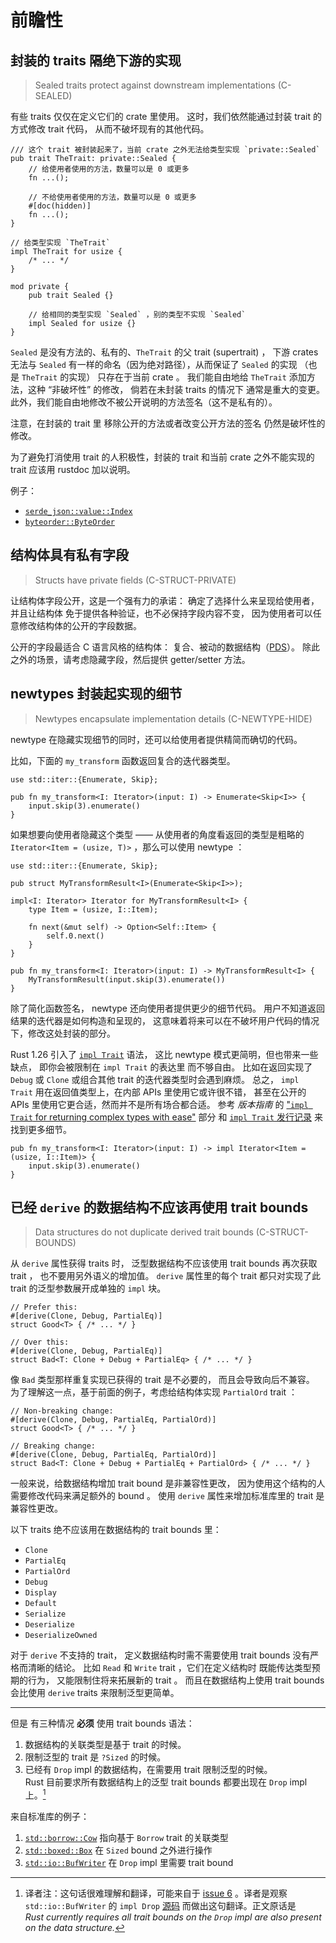 # 前瞻性


<a id="c-sealed"></a>
## 封装的 traits 隔绝下游的实现 

> Sealed traits protect against downstream implementations (C-SEALED)

有些 traits 仅仅在定义它们的 crate 里使用。
这时，我们依然能通过封装 trait 的方式修改 trait 代码，
从而不破坏现有的其他代码。

```rust,ignored
/// 这个 trait 被封装起来了，当前 crate 之外无法给类型实现 `private::Sealed`
pub trait TheTrait: private::Sealed {
    // 给使用者使用的方法，数量可以是 0 或更多
    fn ...();

    // 不给使用者使用的方法，数量可以是 0 或更多
    #[doc(hidden)]
    fn ...();
}

// 给类型实现 `TheTrait`
impl TheTrait for usize {
    /* ... */
}

mod private {
    pub trait Sealed {}

    // 给相同的类型实现 `Sealed` ，别的类型不实现 `Sealed`
    impl Sealed for usize {}
}
```

`Sealed` 是没有方法的、私有的、`TheTrait` 的父 trait (supertrait) ，
下游 crates 无法与 `Sealed` 有一样的命名（因为绝对路径），从而保证了 `Sealed` 的实现
（也是 `TheTrait` 的实现） 只存在于当前 crate 。
我们能自由地给 `TheTrait` 添加方法，这种 “非破坏性” 的修改，
倘若在未封装 traits 的情况下 通常是重大的变更。
此外，我们能自由地修改不被公开说明的方法签名（这不是私有的）。

注意，在封装的 trait 里 移除公开的方法或者改变公开方法的签名
仍然是破坏性的修改。

为了避免打消使用 trait 的人积极性，封装的 trait 和当前 crate 之外不能实现的 trait 
应该用 rustdoc 加以说明。

例子：

- [`serde_json::value::Index`](https://docs.serde.rs/serde_json/value/trait.Index.html)
- [`byteorder::ByteOrder`](https://docs.rs/byteorder/1.1.0/byteorder/trait.ByteOrder.html)


<a id="c-struct-private"></a>
## 结构体具有私有字段 

> Structs have private fields (C-STRUCT-PRIVATE)

让结构体字段公开，这是一个强有力的承诺：
确定了选择什么来呈现给使用者，
并且让结构体 免于提供各种验证，也不必保持字段内容不变，
因为使用者可以任意修改结构体的公开的字段数据。

公开的字段最适合 C 语言风格的结构体：
复合、被动的数据结构（[PDS]）。
除此之外的场景，请考虑隐藏字段，然后提供 getter/setter 方法。

[PDS]:https://en.wikipedia.org/wiki/Passive_data_structure

<a id="c-newtype-hide"></a>
## newtypes 封装起实现的细节 

> Newtypes encapsulate implementation details (C-NEWTYPE-HIDE)

newtype 在隐藏实现细节的同时，还可以给使用者提供精简而确切的代码。

比如，下面的 `my_transform` 函数返回复合的迭代器类型。

```rust,ignored
use std::iter::{Enumerate, Skip};

pub fn my_transform<I: Iterator>(input: I) -> Enumerate<Skip<I>> {
    input.skip(3).enumerate()
}
```

如果想要向使用者隐藏这个类型 —— 从使用者的角度看返回的类型是粗略的
`Iterator<Item = (usize, T)>` ，那么可以使用 newtype ：

```rust,ignored
use std::iter::{Enumerate, Skip};

pub struct MyTransformResult<I>(Enumerate<Skip<I>>);

impl<I: Iterator> Iterator for MyTransformResult<I> {
    type Item = (usize, I::Item);

    fn next(&mut self) -> Option<Self::Item> {
        self.0.next()
    }
}

pub fn my_transform<I: Iterator>(input: I) -> MyTransformResult<I> {
    MyTransformResult(input.skip(3).enumerate())
}
```

除了简化函数签名， newtype 还向使用者提供更少的细节代码。
用户不知道返回结果的迭代器是如何构造和呈现的，
这意味着将来可以在不破坏用户代码的情况下，修改这处封装的部分。

Rust 1.26 引入了 [`impl Trait`] 语法，
这比 newtype 模式更简明，但也带来一些缺点，
即你会被限制在 `impl Trait` 的表达里 而不够自由。
比如在返回实现了 `Debug` 或 `Clone` 或组合其他 trait 的迭代器类型时会遇到麻烦。
总之， `impl Trait` 用在返回值类型上，在内部 APIs 里使用它或许很不错，
甚至在公开的 APIs 里使用它更合适，然而并不是所有场合都合适。
参考 *版本指南* 的 ["`impl Trait` for returning complex types with ease"][impl-trait-3]
部分 和 [`impl Trait` 发行记录][impl-trait-3] 来找到更多细节。


[`impl Trait`]: https://github.com/rust-lang/rfcs/blob/master/text/1522-conservative-impl-trait.md
[impl-trait-2]: https://doc.rust-lang.org/edition-guide/rust-2018/trait-system/impl-trait-for-returning-complex-types-with-ease.html
[impl-trait-3]: https://blog.rust-lang.org/2018/05/10/Rust-1.26.html#impl-trait

```rust,ignored
pub fn my_transform<I: Iterator>(input: I) -> impl Iterator<Item = (usize, I::Item)> {
    input.skip(3).enumerate()
}
```


<a id="c-struct-bounds"></a>
## 已经 `derive` 的数据结构不应该再使用 trait bounds 

> Data structures do not duplicate derived trait bounds (C-STRUCT-BOUNDS)


从 `derive` 属性获得 traits 时，
泛型数据结构不应该使用 trait bounds 再次获取 trait ，
也不要用另外语义的增加值。
`derive` 属性里的每个 trait 都只对实现了此 trait 的泛型参数展开成单独的 `impl` 块。

```rust,ignored
// Prefer this:
#[derive(Clone, Debug, PartialEq)]
struct Good<T> { /* ... */ }

// Over this:
#[derive(Clone, Debug, PartialEq)]
struct Bad<T: Clone + Debug + PartialEq> { /* ... */ }
```

像 `Bad` 类型那样重复实现已获得的 trait 是不必要的，
而且会导致向后不兼容。
为了理解这一点，基于前面的例子，考虑给结构体实现 `PartialOrd` trait ：

```rust,ignored
// Non-breaking change:
#[derive(Clone, Debug, PartialEq, PartialOrd)]
struct Good<T> { /* ... */ }

// Breaking change:
#[derive(Clone, Debug, PartialEq, PartialOrd)]
struct Bad<T: Clone + Debug + PartialEq + PartialOrd> { /* ... */ }
```

一般来说，给数据结构增加 trait bound 是非兼容性更改，
因为使用这个结构的人需要修改代码来满足额外的 bound 。
使用 `derive` 属性来增加标准库里的 trait 是兼容性更改。

以下 traits 绝不应该用在数据结构的 trait bounds 里：

- `Clone`
- `PartialEq`
- `PartialOrd`
- `Debug`
- `Display`
- `Default`
- `Serialize`
- `Deserialize`
- `DeserializeOwned`

对于 `derive` 不支持的 trait，
定义数据结构时需不需要使用 trait bounds 没有严格而清晰的结论。
比如 `Read` 和 `Write` trait ，它们在定义结构时 既能传达类型预期的行为，
又能限制住将来拓展新的 trait 。
而且在数据结构上使用 trait bounds 会比使用 `derive` traits 来限制泛型更简单。

---

但是 有三种情况 **必须** 使用 trait bounds 语法：

1. 数据结构的关联类型是基于 trait 的时候。
2. 限制泛型的 trait 是 `?Sized` 的时候。
3. 已经有 `Drop` impl 的数据结构，在需要用 trait 限制泛型的时候。 \
    Rust 目前要求所有数据结构上的泛型 trait bounds 都要出现在 `Drop` impl 上。[^drop-impl]

来自标准库的例子：

1. [`std::borrow::Cow`] 指向基于 `Borrow` trait 的关联类型
2. [`std::boxed::Box`] 在 `Sized` bound 之外进行操作
3. [`std::io::BufWriter`] 在 `Drop` impl 里需要 trait bound

[`std::borrow::Cow`]: https://doc.rust-lang.org/std/borrow/enum.Cow.html
[`std::boxed::Box`]: https://doc.rust-lang.org/std/boxed/struct.Box.html
[`std::io::BufWriter`]: https://doc.rust-lang.org/std/io/struct.BufWriter.html
[`std::io::BufWriter`-impl-Drop]: https://doc.rust-lang.org/src/std/io/buffered/bufwriter.rs.html#150-156

[^drop-impl]: 译者注：这句话很难理解和翻译，可能来自于 [issue 6] 。译者是观察
`std::io::BufWriter` 的 `impl Drop` [源码][`std::io::BufWriter`-impl-Drop] 
而做出这句翻译。正文原话是\
*Rust currently requires all trait bounds on the `Drop` impl are also present 
on the data structure.*

[issue 6]: https://github.com/rust-lang/api-guidelines/issues/6
